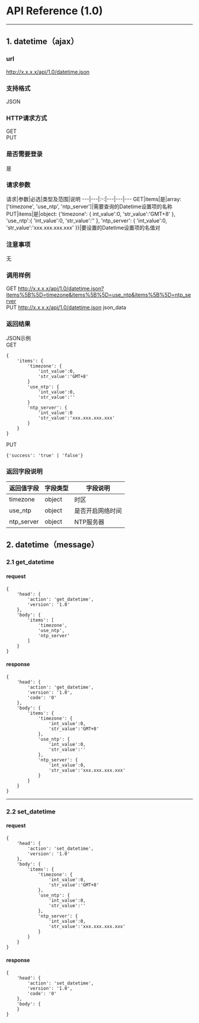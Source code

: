 # API Reference (1.0)
---

## 1. datetime（ajax）

### url
http://x.x.x.x/api/1.0/datetime.json

### 支持格式
JSON

### HTTP请求方式
GET  
PUT

### 是否需要登录
是

### 请求参数
 请求|参数|必选|类型及范围|说明
---|---|:-:|---|---|---
GET|items|是|array: ['timezone', 'use_ntp', 'ntp_server']|需要查询的Datetime设置项的名称
PUT|items|是|object: {'timezone': { int_value':0, 'str_value':'GMT+8' }, 'use_ntp':{ 'int_value':0, 'str_value':'' }, 'ntp_server': { 'int_value':0, 'str_value':'xxx.xxx.xxx.xxx' }}|要设置的Datetime设置项的名值对

### 注意事项
无

### 调用样例
GET http://x.x.x.x/api/1.0/datetime.json?items%5B%5D=timezone&items%5B%5D=use_ntp&items%5B%5D=ntp_server  
PUT http://x.x.x.x/api/1.0/datetime.json json_data

### 返回结果
JSON示例  
GET

	{
		'items': {
			'timezone': {
				'int_value':0,
				'str_value':'GMT+8'
			}
			'use_ntp': {
				'int_value':0,
				'str_value':''
			}
			'ntp_server': {
				'int_value':0
				'str_value':'xxx.xxx.xxx.xxx'
			}
		}
	}
	
PUT

	{'success': 'true' | 'false'}
	
### 返回字段说明
返回值字段|字段类型|字段说明
---|---|---
timezone|object|时区
use_ntp|object|是否开启网络时间
ntp_server|object|NTP服务器

## 2. datetime（message）

### 2.1 get_datetime
#### request
    {
		'head': {
            'action': 'get_datetime',
            'version': '1.0'
		},
        'body': {
            'items': [
                'timezone',
                'use_ntp',
                'ntp_server'
			]
        }
    }
#### response
    {
		'head': {
            'action': 'get_datetime',
            'version': '1.0',
		    'code': '0'
		},
        'body': {
            'items': {
                'timezone': {
                    'int_value':0,
                    'str_value':'GMT+8'
                },
                'use_ntp': {
                    'int_value':0,
                    'str_value':''
                },
                'ntp_server': {
                    'int_value':0,
                    'str_value':'xxx.xxx.xxx.xxx'
                }
			}
        }
    }
---
### 2.2 set_datetime
#### request
    {
		'head': {
            'action': 'set_datetime',
            'version': '1.0'
        },
        'body': {
            'items': {
                'timezone': {
                    'int_value':0,
                    'str_value':'GMT+8'
                },
                'use_ntp': {
                    'int_value':0,
                    'str_value':''
                },
                'ntp_server': {
                    'int_value':0,
                    'str_value':'xxx.xxx.xxx.xxx'
                }
			}
		}
    }
#### response
    {
		'head': {
            'action': 'set_datetime',
            'version': '1.0',
			'code': '0'
		},
        'body': {
		}
    }
